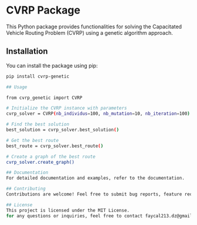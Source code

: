 # CVRP Package

This Python package provides functionalities for solving the Capacitated Vehicle Routing Problem (CVRP) using a genetic algorithm approach.

## Installation

You can install the package using pip:

```bash
pip install cvrp-genetic

## Usage 

from cvrp_genetic import CVRP

# Initialize the CVRP instance with parameters
cvrp_solver = CVRP(nb_individus=100, nb_mutation=10, nb_iteration=100)

# Find the best solution
best_solution = cvrp_solver.best_solution()

# Get the best route
best_route = cvrp_solver.best_route()

# Create a graph of the best route
cvrp_solver.create_graph()

## Documentation
For detailed documentation and examples, refer to the documentation.

## Contributing
Contributions are welcome! Feel free to submit bug reports, feature requests, or pull requests on GitHub.

## License
This project is licensed under the MIT License.
for any questions or inquiries, feel free to contact faycal213.dz@gmail.com



